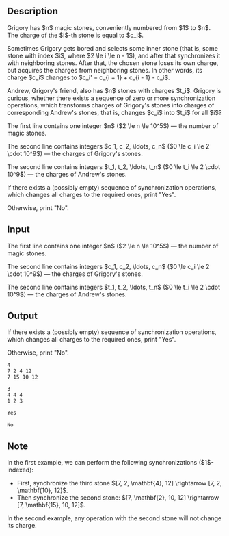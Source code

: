 ## Description

<div><p>Grigory has $n$ magic stones, conveniently numbered from $1$ to $n$. The <span class="tex-font-style-it">charge</span> of the $i$-th stone is equal to $c_i$.</p><p>Sometimes Grigory gets bored and selects some <span class="tex-font-style-it">inner</span> stone (that is, some stone with index $i$, where $2 \le i \le n - 1$), and after that <span class="tex-font-style-it">synchronizes</span> it with neighboring stones. After that, the chosen stone loses its own charge, but acquires the charges from neighboring stones. In other words, its charge $c_i$ changes to $c_i' = c_{i + 1} + c_{i - 1} - c_i$.</p><p>Andrew, Grigory's friend, also has $n$ stones with charges $t_i$. Grigory is curious, whether there exists a sequence of zero or more <span class="tex-font-style-it">synchronization</span> operations, which transforms charges of Grigory's stones into charges of corresponding Andrew's stones, that is, changes $c_i$ into $t_i$ for all $i$?</p></div><div class="input-specification"><p>The first line contains one integer $n$ ($2 \le n \le 10^5$)&nbsp;— the number of magic stones.</p><p>The second line contains integers $c_1, c_2, \ldots, c_n$ ($0 \le c_i \le 2 \cdot 10^9$)&nbsp;— the charges of Grigory's stones.</p><p>The second line contains integers $t_1, t_2, \ldots, t_n$ ($0 \le t_i \le 2 \cdot 10^9$)&nbsp;— the charges of Andrew's stones.</p></div><div class="output-specification"><p>If there exists a (possibly empty) sequence of <span class="tex-font-style-it">synchronization</span> operations, which changes all charges to the required ones, print "<span class="tex-font-style-tt">Yes</span>".</p><p>Otherwise, print "<span class="tex-font-style-tt">No</span>".</p></div>

## Input

<p>The first line contains one integer $n$ ($2 \le n \le 10^5$)&nbsp;— the number of magic stones.</p><p>The second line contains integers $c_1, c_2, \ldots, c_n$ ($0 \le c_i \le 2 \cdot 10^9$)&nbsp;— the charges of Grigory's stones.</p><p>The second line contains integers $t_1, t_2, \ldots, t_n$ ($0 \le t_i \le 2 \cdot 10^9$)&nbsp;— the charges of Andrew's stones.</p>

## Output

<p>If there exists a (possibly empty) sequence of <span class="tex-font-style-it">synchronization</span> operations, which changes all charges to the required ones, print "<span class="tex-font-style-tt">Yes</span>".</p><p>Otherwise, print "<span class="tex-font-style-tt">No</span>".</p>





```input1
4
7 2 4 12
7 15 10 12
```




```input2
3
4 4 4
1 2 3
```




```output1
Yes
```




```output2
No
```



## Note

<p>In the first example, we can perform the following <span class="tex-font-style-it">synchronizations</span> ($1$-indexed):</p><ul> <li> First, <span class="tex-font-style-it">synchronize</span> the third stone $[7, 2, \mathbf{4}, 12] \rightarrow [7, 2, \mathbf{10}, 12]$. </li><li> Then <span class="tex-font-style-it">synchronize</span> the second stone: $[7, \mathbf{2}, 10, 12] \rightarrow [7, \mathbf{15}, 10, 12]$. </li></ul><p>In the second example, any operation with the second stone will not change its charge.</p>

